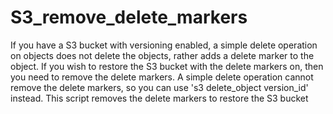 # S3_remove_delete_markers


If you have a S3 bucket with versioning enabled, a simple delete operation on objects does not delete the objects, rather adds a delete marker to the object. If you wish to restore the S3 bucket with the delete markers on, then you need to remove the delete markers. A simple delete operation cannot remove the delete markers, so you can use 's3 delete_object version_id' instead. This script removes the delete markers to restore the S3 bucket
